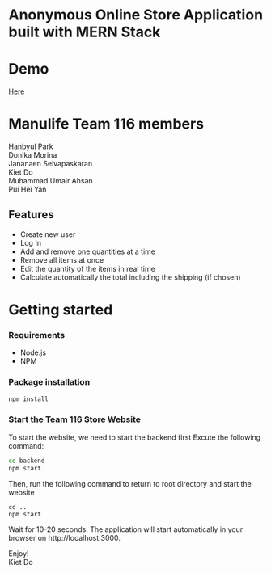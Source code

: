 # Anonymous Online Store Application built with MERN Stack

# Demo
[Here](https://anonymous-online-store.herokuapp.com/)

# Manulife Team 116 members  
Hanbyul Park  
Donika Morina  
Jananaen Selvapaskaran  
Kiet Do  
Muhammad Umair Ahsan  
Pui Hei Yan  


## Features
* Create new user
* Log In
* Add and remove one quantities at a time 
* Remove all items at once
* Edit the quantity of the items in real time
* Calculate automatically the total including the shipping (if chosen)

# Getting started
### Requirements

* Node.js
* NPM

### Package installation
```bash
npm install
```
 ### Start the Team 116 Store Website
 To start the website, we need to start the backend first
 Excute the following command: 
```bash
cd backend
npm start
```

Then, run the following command to return to root directory and start the website
```
cd ..
npm start
```
Wait for 10-20 seconds. The application will start automatically in your browser on http://localhost:3000.

Enjoy!  
Kiet Do